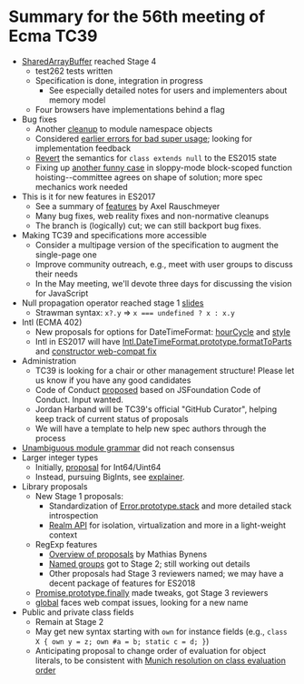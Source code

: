 # Summary for the 56th meeting of Ecma TC39

- [SharedArrayBuffer](https://github.com/tc39/ecmascript_sharedmem) reached Stage 4
  - test262 tests written
  - Specification is done, integration in progress
    - See especially detailed notes for users and implementers about memory model
  - Four browsers have implementations behind a flag
- Bug fixes
  - Another [cleanup](https://github.com/tc39/ecma262/pull/767) to module namespace objects
  - Considered [earlier errors for bad super usage](https://github.com/tc39/ecma262/pull/762); looking for implementation feedback
  - [Revert](https://github.com/tc39/ecma262/pull/781) the semantics for `class extends null` to the ES2015 state
  - Fixing up [another funny case](https://github.com/tc39/ecma262/issues/753) in sloppy-mode block-scoped function hoisting--committee agrees on shape of solution; more spec mechanics work needed
- This is it for new features in ES2017
  - See a summary of [features](http://www.2ality.com/2016/02/ecmascript-2017.html) by Axel Rauschmeyer
  - Many bug fixes, web reality fixes and non-normative cleanups
  - The branch is (logically) cut; we can still backport bug fixes.
- Making TC39 and specifications more accessible
  - Consider a multipage version of the specification to augment the single-page one
  - Improve community outreach, e.g., meet with user groups to discuss their needs
  - In the May meeting, we'll devote three days for discussing the vision for JavaScript
- Null propagation operator reached stage 1 [slides](https://docs.google.com/presentation/d/11O_wIBBbZgE1bMVRJI8kGnmC6dWCBOwutbN9SWOK0fU/view#slide=id.p)
  - Strawman syntax: `x?.y` => `x === undefined ? x : x.y`
- Intl (ECMA 402)
  - New proposals for options for DateTimeFormat: [hourCycle](https://github.com/zbraniecki/proposal-ecma402-hourcycle) and [style](https://github.com/tc39/ecma402/issues/108)
  - Intl in ES2017 will have [Intl.DateTimeFormat.prototype.formatToParts](https://developer.mozilla.org/en-US/docs/Web/JavaScript/Reference/Global_Objects/DateTimeFormat/formatToParts) and [constructor web-compat fix](https://github.com/tc39/ecma402/pull/84)
- Administration
  - TC39 is looking for a chair or other management structure! Please let us know if you have any good candidates
  - Code of Conduct [proposed](https://github.com/tkellen/tc39-code-of-conduct-proposal/blob/master/Conduct.md) based on JSFoundation Code of Conduct. Input wanted.
  - Jordan Harband will be TC39's official "GitHub Curator", helping keep track of current status of proposals
  - We will have a template to help new spec authors through the process
- [Unambiguous module grammar](https://github.com/bmeck/UnambiguousJavaScriptGrammar) did not reach consensus
- Larger integer types
  - Initially, [proposal](http://es.slideshare.net/BrendanEich/int64) for Int64/Uint64
  - Instead, pursuing BigInts, see [explainer](https://github.com/littledan/proposal-bigint).
- Library proposals
  - New Stage 1 proposals:
    - Standardization of [Error.prototype.stack](https://github.com/ljharb/proposal-error-stacks) and more detailed stack introspection
    - [Realm API](https://github.com/tc39/proposal-realms) for isolation, virtualization and more in a light-weight context
  - RegExp features
    - [Overview of proposals](https://mathiasbynens.be/notes/es-regexp-proposals) by Mathias Bynens
    - [Named groups](https://github.com/tc39/proposal-regexp-named-groups) got to Stage 2; still working out details
    - Other proposals had Stage 3 reviewers named; we may have a decent package of features for ES2018
  - [Promise.prototype.finally](https://github.com/tc39/proposal-promise-finally) made tweaks, got Stage 3 reviewers
  - [global](https://github.com/tc39/proposal-global) faces web compat issues, looking for a new name
- Public and private class fields
  - Remain at Stage 2
  - May get new syntax starting with `own` for instance fields (e.g., `class X { own y = z; own #a = b; static c = d; }`)
  - Anticipating proposal to change order of evaluation for object literals, to be consistent with [Munich resolution on class evaluation order](https://github.com/tc39/tc39-notes/blob/master/es7/2016-05/classevalorder.pdf)
